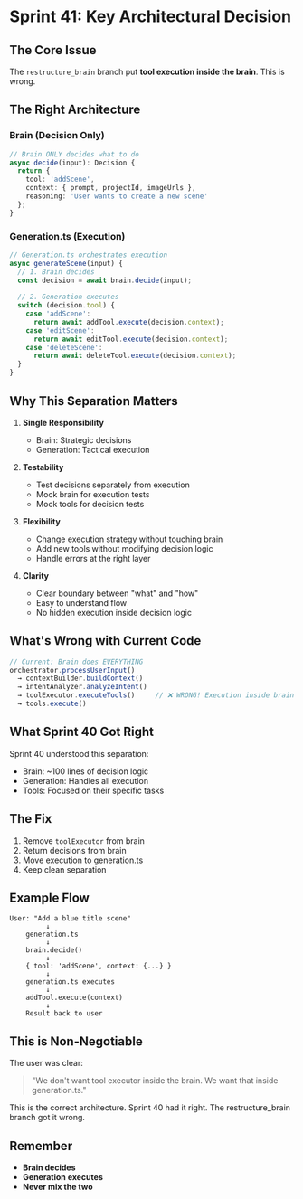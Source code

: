 # Sprint 41: Key Architectural Decision

## The Core Issue

The `restructure_brain` branch put **tool execution inside the brain**. This is wrong.

## The Right Architecture

### Brain (Decision Only)
```typescript
// Brain ONLY decides what to do
async decide(input): Decision {
  return {
    tool: 'addScene',
    context: { prompt, projectId, imageUrls },
    reasoning: 'User wants to create a new scene'
  };
}
```

### Generation.ts (Execution)
```typescript
// Generation.ts orchestrates execution
async generateScene(input) {
  // 1. Brain decides
  const decision = await brain.decide(input);
  
  // 2. Generation executes
  switch (decision.tool) {
    case 'addScene':
      return await addTool.execute(decision.context);
    case 'editScene':
      return await editTool.execute(decision.context);
    case 'deleteScene':
      return await deleteTool.execute(decision.context);
  }
}
```

## Why This Separation Matters

1. **Single Responsibility**
   - Brain: Strategic decisions
   - Generation: Tactical execution

2. **Testability**
   - Test decisions separately from execution
   - Mock brain for execution tests
   - Mock tools for decision tests

3. **Flexibility**
   - Change execution strategy without touching brain
   - Add new tools without modifying decision logic
   - Handle errors at the right layer

4. **Clarity**
   - Clear boundary between "what" and "how"
   - Easy to understand flow
   - No hidden execution inside decision logic

## What's Wrong with Current Code

```typescript
// Current: Brain does EVERYTHING
orchestrator.processUserInput()
  → contextBuilder.buildContext()
  → intentAnalyzer.analyzeIntent()  
  → toolExecutor.executeTools()     // ❌ WRONG! Execution inside brain
  → tools.execute()
```

## What Sprint 40 Got Right

Sprint 40 understood this separation:
- Brain: ~100 lines of decision logic
- Generation: Handles all execution
- Tools: Focused on their specific tasks

## The Fix

1. Remove `toolExecutor` from brain
2. Return decisions from brain
3. Move execution to generation.ts
4. Keep clean separation

## Example Flow

```
User: "Add a blue title scene"
         ↓
    generation.ts
         ↓
    brain.decide()
         ↓
    { tool: 'addScene', context: {...} }
         ↓
    generation.ts executes
         ↓
    addTool.execute(context)
         ↓
    Result back to user
```

## This is Non-Negotiable

The user was clear:
> "We don't want tool executor inside the brain. We want that inside generation.ts."

This is the correct architecture. Sprint 40 had it right. The restructure_brain branch got it wrong.

## Remember

- **Brain decides**
- **Generation executes**
- **Never mix the two**